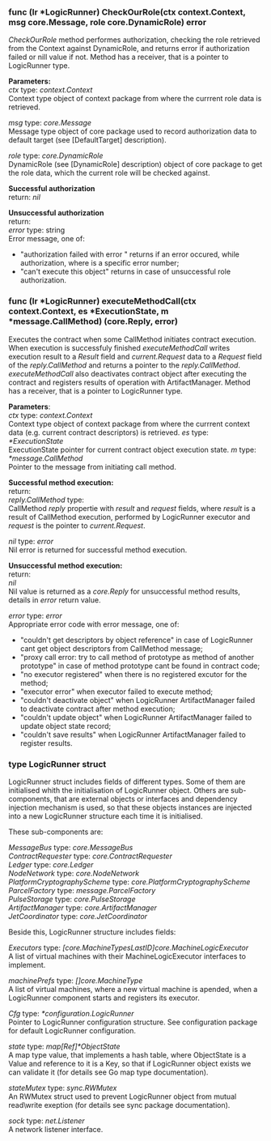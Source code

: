 ### func (lr *LogicRunner) CheckOurRole(ctx context.Context, msg core.Message, role core.DynamicRole) error

*CheckOurRole* method performes authorization, checking the role retrieved from the Context against DynamicRole, 
and returns error if authorization failed or nill value if not. Method has a receiver, that is a pointer to 
LogicRunner type.
  
**Parameters:**  
*ctx* type: *context.Context*  
Context type object of context package from where the currrent role data is retrieved.

*msg* type: *core.Message*  
Message type object of core package used to record authorization data to default target (see [DefaultTarget] description).

*role* type: *core.DynamicRole*  
DynamicRole (see [DynamicRole] description) object of core package to get the role data, which the current role will be checked against.

**Successful authorization**  
return: *nil*

**Unsuccessful authorization**  
return:  
*error* type: string  
Error message, one of:  
* "authorization failed with error <error>" returns if an error occured, while authorization, 
where <error> is a specific error number;
* "can't execute this object" returns in case of unsuccessful role authorization.

### func (lr *LogicRunner) executeMethodCall(ctx context.Context, es *ExecutionState, m *message.CallMethod) (core.Reply, error)  
Executes the contract when some CallMethod initiates contract execution. 
When execution is successfuly finished *executeMethodCall* writes execution result to a *Result* field 
and *current.Request* data to a *Request* field of the *reply.CallMethod* and returns a pointer to the 
*reply.CallMethod*. *executeMethodCall* also deactivates contract object after executing the contract 
and registers results of operation with ArtifactManager. Method has a receiver, that is a pointer to LogicRunner type.

**Parameters**:  
*ctx* type: *context.Context*  
 Context type object of context package from where the currrent context data (e.g. current contract descriptors) 
 is retrieved.
*es* type: *\*ExecutionState*  
 ExecutionState pointer for current contract object execution state.
*m* type: *\*message.CallMethod*  
 Pointer to the message from initiating call method. 

**Successful method execution:**  
return:  
*reply.CallMethod* type:  
CallMethod *reply* propertie with *result* and *request* fields, where *result* is a result of CallMethod execution, performed by LogicRunner executor and *request* is the pointer to *current.Request*.

*nil* type: *error*   
Nil error is returned for successful method execution.	
	
**Unsuccessful method execution:**  
return:  
*nil*   
Nil value is returned as a *core.Reply* for unsuccessful method results, details in *error* return value. 
			
*error* type: *error*   
Appropriate error code with error message, one of:  
* "couldn't get descriptors by object reference" in case of LogicRunner cant get object descriptors from CallMethod message; 
* "proxy call error: try to call method of prototype as method of another prototype" in case of method prototype cant be found in contract code;
* "no executor registered"	when there is no registered excutor for the method;
* "executor error" when executor failed to execute method;
* "couldn't deactivate object" when LogicRunner ArtifactManager failed to deactivate contract after method execution; 
* "couldn't update object" when LogicRunner ArtifactManager failed to update object state record;
* "couldn't save results" when LogicRunner ArtifactManager failed to register results.

### type LogicRunner struct

LogicRunner struct includes fields of different types. Some of them are initialised whith the initialisation of 
LogicRunner object. Others are sub-components, that are external objects or interfaces and dependency injection mechanism
is used, so that these objects instances are injected into a new LogicRunner structure each time it is initialised.

These sub-components are:

*MessageBus*                 type: *core.MessageBus*                 
*ContractRequester*          type: *core.ContractRequester*          
*Ledger*                     type: *core.Ledger*                     
*NodeNetwork*                type: *core.NodeNetwork*                
*PlatformCryptographyScheme* type: *core.PlatformCryptographyScheme* 
*ParcelFactory*              type: *message.ParcelFactory*           
*PulseStorage*               type: *core.PulseStorage*               
*ArtifactManager*            type: *core.ArtifactManager*            
*JetCoordinator*             type: *core.JetCoordinator*

Beside this, LogicRunner structure includes fields:  

*Executors* type: *[core.MachineTypesLastID]core.MachineLogicExecutor*  
A list of virtual machines with their MachineLogicExecutor interfaces to implement. 

*machinePrefs* type: *[]core.MachineType*  
A list of virtual machines, where a new virtual machine is apended, when a LogicRunner component starts and registers its 	executor.  

*Cfg* type: *\*configuration.LogicRunner*  
Pointer to LogicRunner configuration structure. See configuration package for default LogicRunner configuration.

*state* type: *map[Ref]\*ObjectState*  
A map type value, that implements a hash table, where ObjectState is a Value and reference to it is a Key, so that if LogicRunner object exists we can validate it (for details see Go map type documentation).

*stateMutex* type: *sync.RWMutex*  
An RWMutex struct used to prevent LogicRunner object from mutual read\write exeption (for details see sync package documentation).  

*sock* type: *net.Listener*  
A network listener interface.
	
